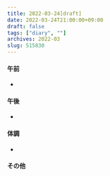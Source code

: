 ```yaml
---
title: 2022-03-24[draft]
date: 2022-03-24T21:00:00+09:00
draft: false
tags: ["diary", ""]
archives: 2022-03
slug: 515830
---
```

#### 午前
- 
#### 午後
- 
#### 体調
- 
#### その他